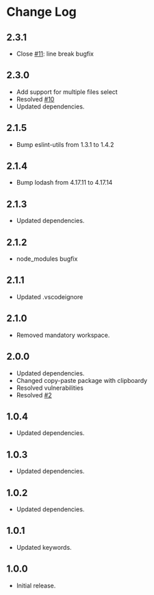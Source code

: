 # Change Log

## 2.3.1

* Close [#11](https://github.com/Jack89ita/vscode-copy-filename/issues/11): line break bugfix

## 2.3.0

* Add support for multiple files select
* Resolved [#10](https://github.com/Jack89ita/vscode-copy-filename/issues/10)
* Updated dependencies.

## 2.1.5

* Bump eslint-utils from 1.3.1 to 1.4.2

## 2.1.4

* Bump lodash from 4.17.11 to 4.17.14

## 2.1.3

* Updated dependencies.

## 2.1.2

* node_modules bugfix

## 2.1.1

* Updated .vscodeignore

## 2.1.0

* Removed mandatory workspace.

## 2.0.0

* Updated dependencies.
* Changed copy-paste package with clipboardy
* Resolved vulnerabilities
* Resolved [#2](https://github.com/Jack89ita/vscode-copy-filename/issues/2)

## 1.0.4

* Updated dependencies.

## 1.0.3

* Updated dependencies.

## 1.0.2

* Updated dependencies.

## 1.0.1

* Updated keywords.

## 1.0.0

* Initial release.
